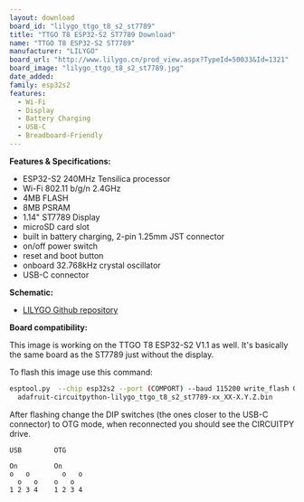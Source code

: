 ```yaml
---
layout: download
board_id: "lilygo_ttgo_t8_s2_st7789"
title: "TTGO T8 ESP32-S2 ST7789 Download"
name: "TTGO T8 ESP32-S2 ST7789"
manufacturer: "LILYGO"
board_url: "http://www.lilygo.cn/prod_view.aspx?TypeId=50033&Id=1321"
board_image: "lilygo_ttgo_t8_s2_st7789.jpg"
date_added:
family: esp32s2
features:
  - Wi-Fi
  - Display 
  - Battery Charging
  - USB-C
  - Breadboard-Friendly
---
```


**Features & Specifications:**
 - ESP32-S2 240MHz Tensilica processor
 - Wi-Fi 802.11 b/g/n 2.4GHz
 - 4MB FLASH
 - 8MB PSRAM
 - 1.14" ST7789 Display
 - microSD card slot
 - built in battery charging, 2-pin 1.25mm JST connector
 - on/off power switch
 - reset and boot button
 - onboard 32.768kHz crystal oscillator
 - USB-C connector

**Schematic:**
- [LILYGO Github repository](https://github.com/Xinyuan-LilyGO/LilyGo-T-Display-S2)

**Board compatibility:**

This image is working on the TTGO T8 ESP32-S2 V1.1 as well.
It's basically the same board as the ST7789 just without the display.

To flash this image use this command:

```sh
esptool.py  --chip esp32s2 --port (COMPORT) --baud 115200 write_flash 0x000 \
  adafruit-circuitpython-lilygo_ttgo_t8_s2_st7789-xx_XX-X.Y.Z.bin
```

After flashing change the DIP switches (the ones closer to the USB-C connector) to OTG mode, when reconnected you should see the CIRCUITPY drive.

```text
USB        OTG

On         On
o   o        o   o
  o   o    o   o
1 2 3 4    1 2 3 4
```
